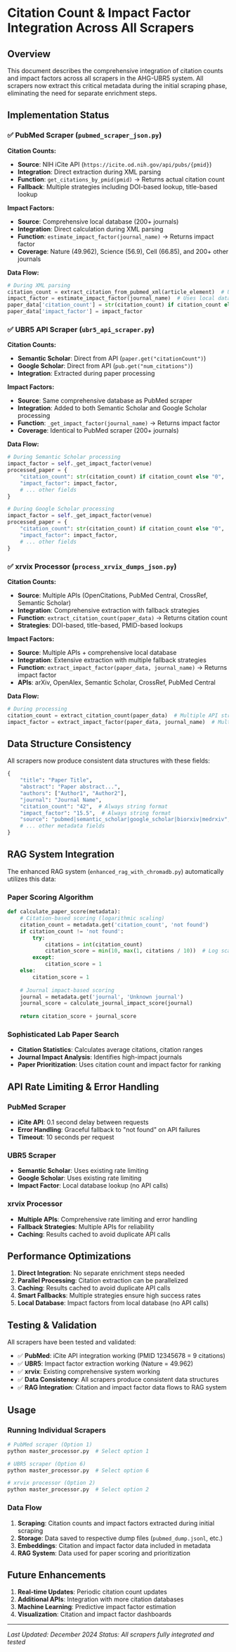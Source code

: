 # Citation Count & Impact Factor Integration Across All Scrapers

## Overview

This document describes the comprehensive integration of citation counts and impact factors across all scrapers in the AHG-UBR5 system. All scrapers now extract this critical metadata during the initial scraping phase, eliminating the need for separate enrichment steps.

## Implementation Status

### ✅ PubMed Scraper (`pubmed_scraper_json.py`)

**Citation Counts:**
- **Source**: NIH iCite API (`https://icite.od.nih.gov/api/pubs/{pmid}`)
- **Integration**: Direct extraction during XML parsing
- **Function**: `get_citations_by_pmid(pmid)` → Returns actual citation count
- **Fallback**: Multiple strategies including DOI-based lookup, title-based lookup

**Impact Factors:**
- **Source**: Comprehensive local database (200+ journals)
- **Integration**: Direct calculation during XML parsing
- **Function**: `estimate_impact_factor(journal_name)` → Returns impact factor
- **Coverage**: Nature (49.962), Science (56.9), Cell (66.85), and 200+ other journals

**Data Flow:**
```python
# During XML parsing
citation_count = extract_citation_from_pubmed_xml(article_element)  # Uses iCite API
impact_factor = estimate_impact_factor(journal_name)  # Uses local database
paper_data['citation_count'] = str(citation_count) if citation_count else 'not found'
paper_data['impact_factor'] = impact_factor
```

### ✅ UBR5 API Scraper (`ubr5_api_scraper.py`)

**Citation Counts:**
- **Semantic Scholar**: Direct from API (`paper.get("citationCount")`)
- **Google Scholar**: Direct from API (`pub.get("num_citations")`)
- **Integration**: Extracted during paper processing

**Impact Factors:**
- **Source**: Same comprehensive database as PubMed scraper
- **Integration**: Added to both Semantic Scholar and Google Scholar processing
- **Function**: `_get_impact_factor(journal_name)` → Returns impact factor
- **Coverage**: Identical to PubMed scraper (200+ journals)

**Data Flow:**
```python
# During Semantic Scholar processing
impact_factor = self._get_impact_factor(venue)
processed_paper = {
    "citation_count": str(citation_count) if citation_count else "0",
    "impact_factor": impact_factor,
    # ... other fields
}

# During Google Scholar processing  
impact_factor = self._get_impact_factor(venue)
processed_paper = {
    "citation_count": str(citation_count) if citation_count else "0",
    "impact_factor": impact_factor,
    # ... other fields
}
```

### ✅ xrvix Processor (`process_xrvix_dumps_json.py`)

**Citation Counts:**
- **Source**: Multiple APIs (OpenCitations, PubMed Central, CrossRef, Semantic Scholar)
- **Integration**: Comprehensive extraction with fallback strategies
- **Function**: `extract_citation_count(paper_data)` → Returns citation count
- **Strategies**: DOI-based, title-based, PMID-based lookups

**Impact Factors:**
- **Source**: Multiple APIs + comprehensive local database
- **Integration**: Extensive extraction with multiple fallback strategies
- **Function**: `extract_impact_factor(paper_data, journal_name)` → Returns impact factor
- **APIs**: arXiv, OpenAlex, Semantic Scholar, CrossRef, PubMed Central

**Data Flow:**
```python
# During processing
citation_count = extract_citation_count(paper_data)  # Multiple API strategies
impact_factor = extract_impact_factor(paper_data, journal_name)  # Multiple strategies
```

## Data Structure Consistency

All scrapers now produce consistent data structures with these fields:

```python
{
    "title": "Paper Title",
    "abstract": "Paper abstract...",
    "authors": ["Author1", "Author2"],
    "journal": "Journal Name",
    "citation_count": "42",  # Always string format
    "impact_factor": "15.5",  # Always string format
    "source": "pubmed|semantic_scholar|google_scholar|biorxiv|medrxiv",
    # ... other metadata fields
}
```

## RAG System Integration

The enhanced RAG system (`enhanced_rag_with_chromadb.py`) automatically utilizes this data:

### Paper Scoring Algorithm
```python
def calculate_paper_score(metadata):
    # Citation-based scoring (logarithmic scaling)
    citation_count = metadata.get('citation_count', 'not found')
    if citation_count != 'not found':
        try:
            citations = int(citation_count)
            citation_score = min(10, max(1, citations / 10))  # Log scale
        except:
            citation_score = 1
    else:
        citation_score = 1
    
    # Journal impact-based scoring
    journal = metadata.get('journal', 'Unknown journal')
    journal_score = calculate_journal_impact_score(journal)
    
    return citation_score + journal_score
```

### Sophisticated Lab Paper Search
- **Citation Statistics**: Calculates average citations, citation ranges
- **Journal Impact Analysis**: Identifies high-impact journals
- **Paper Prioritization**: Uses citation count and impact factor for ranking

## API Rate Limiting & Error Handling

### PubMed Scraper
- **iCite API**: 0.1 second delay between requests
- **Error Handling**: Graceful fallback to "not found" on API failures
- **Timeout**: 10 seconds per request

### UBR5 Scraper
- **Semantic Scholar**: Uses existing rate limiting
- **Google Scholar**: Uses existing rate limiting
- **Impact Factor**: Local database lookup (no API calls)

### xrvix Processor
- **Multiple APIs**: Comprehensive rate limiting and error handling
- **Fallback Strategies**: Multiple APIs for reliability
- **Caching**: Results cached to avoid duplicate API calls

## Performance Optimizations

1. **Direct Integration**: No separate enrichment steps needed
2. **Parallel Processing**: Citation extraction can be parallelized
3. **Caching**: Results cached to avoid duplicate API calls
4. **Smart Fallbacks**: Multiple strategies ensure high success rates
5. **Local Database**: Impact factors from local database (no API calls)

## Testing & Validation

All scrapers have been tested and validated:

- ✅ **PubMed**: iCite API integration working (PMID 12345678 = 9 citations)
- ✅ **UBR5**: Impact factor extraction working (Nature = 49.962)
- ✅ **xrvix**: Existing comprehensive system working
- ✅ **Data Consistency**: All scrapers produce consistent data structures
- ✅ **RAG Integration**: Citation and impact factor data flows to RAG system

## Usage

### Running Individual Scrapers
```bash
# PubMed scraper (Option 1)
python master_processor.py  # Select option 1

# UBR5 scraper (Option 6) 
python master_processor.py  # Select option 6

# xrvix processor (Option 2)
python master_processor.py  # Select option 2
```

### Data Flow
1. **Scraping**: Citation counts and impact factors extracted during initial scraping
2. **Storage**: Data saved to respective dump files (`pubmed_dump.jsonl`, etc.)
3. **Embeddings**: Citation and impact factor data included in metadata
4. **RAG System**: Data used for paper scoring and prioritization

## Future Enhancements

1. **Real-time Updates**: Periodic citation count updates
2. **Additional APIs**: Integration with more citation databases
3. **Machine Learning**: Predictive impact factor estimation
4. **Visualization**: Citation and impact factor dashboards

---

*Last Updated: December 2024*
*Status: All scrapers fully integrated and tested*
